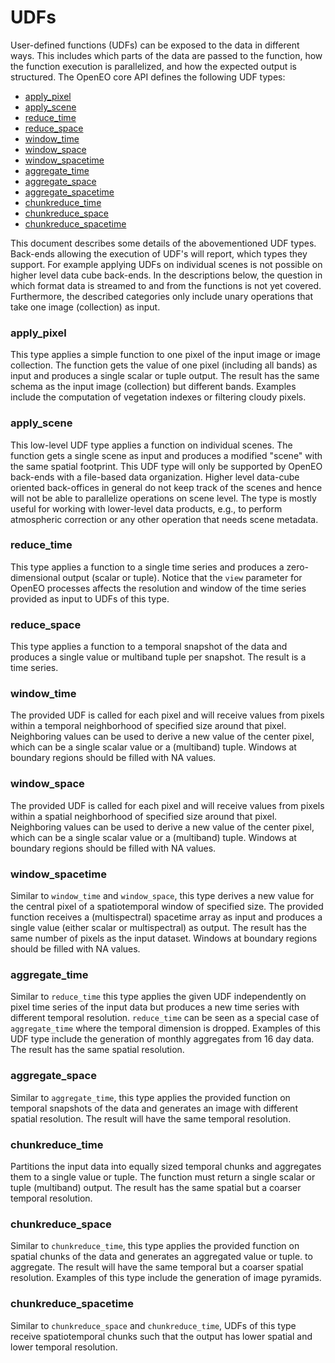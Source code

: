 # UDFs

User-defined functions (UDFs) can be exposed to the data in different ways. This includes which parts of the
data are passed to the function, how the function execution is parallelized, and how the expected output is structured. The OpenEO core API defines the following UDF types:

- [apply_pixel](#apply_pixel)
- [apply_scene](#apply_scene)
- [reduce_time](#reduce_time)
- [reduce_space](#reduce_space)
- [window_time](#window_time)
- [window_space](#window_space)
- [window_spacetime](#window_spacetime)
- [aggregate_time](#aggregate_time)
- [aggregate_space](#aggregate_space)
- [aggregate_spacetime](#aggregate_spacetime)
- [chunkreduce_time](#chunkreduce_time)
- [chunkreduce_space](#chunkreduce_space)
- [chunkreduce_spacetime](#chunkreduce_spacetime)


This document describes some details of the abovementioned UDF types. Back-ends allowing the execution of UDF's will report, which types they support. For example applying UDFs on individual scenes is not possible on higher level data cube back-ends. In the descriptions below, the question in which format data is streamed to and from the functions is not yet covered. Furthermore, the described categories only include unary operations that take one image (collection) as input.  


### apply_pixel
This type applies a simple function to one pixel of the input image or image collection. The function gets the value of one pixel (including all bands) as input and produces a single scalar or tuple output. The result has the same schema as the input image (collection) but different bands. Examples include the computation of vegetation indexes or filtering cloudy pixels. 

### apply_scene
This low-level UDF type applies a function on individual scenes.  The function gets a single scene as input and produces a modified "scene" with the same spatial footprint. This UDF type will only be supported by OpenEO back-ends with a file-based data organization. Higher level data-cube oriented back-offices in general do not keep track of the scenes and hence will not be able to parallelize operations on scene level. The type is mostly useful for working with lower-level data products, e.g., to perform atmospheric correction or any other operation that needs scene metadata. 

### reduce_time
This type applies a function to a single time series and produces a zero-dimensional output (scalar or tuple). Notice that the `view` parameter for OpenEO processes affects the resolution and window of the time series provided as input to UDFs of this type. 

### reduce_space
This type applies a function to a temporal snapshot of the data and produces a single value or multiband tuple per snapshot. The result is a time series. 

### window_time
The provided UDF is called for each pixel and will receive values from pixels within a temporal neighborhood of specified size around that pixel. Neighboring values can be used to derive a new value of the center pixel, which can be a single scalar value or a (multiband) tuple. Windows at boundary regions should be filled with NA values. 

### window_space
The provided UDF is called for each pixel and will receive values from pixels within a spatial neighborhood of specified size around that pixel. Neighboring values can be used to derive a new value of the center pixel, which can be a single scalar value or a (multiband) tuple. Windows at boundary regions should be filled with NA values. 

### window_spacetime
Similar to `window_time` and `window_space`, this type derives a new value for the central pixel of a spatiotemporal window of specified size. The provided function receives a (multispectral) spacetime array as input and produces a single value (either scalar or multispectral) as output. The result has the same number of pixels as the input dataset. Windows at boundary regions should be filled with NA values. 

### aggregate_time
Similar to `reduce_time` this type applies the given UDF independently on pixel time series of the input data but produces a new time series with different temporal resolution. `reduce_time` can be seen as a special case of `aggregate_time` where the temporal dimension is dropped.
Examples of this UDF type include the generation of monthly aggregates from 16 day data.  The result has the same spatial resolution.

### aggregate_space
Similar to `aggregate_time`, this type applies the provided function on temporal snapshots of the data and generates an image with different spatial resolution. The result will have the same temporal resolution.

### chunkreduce_time
Partitions the input data into equally sized temporal chunks and aggregates them to a single value or tuple. The function must return a single scalar or tuple (multiband) output. The result has the same spatial but a coarser temporal resolution.

### chunkreduce_space
Similar to `chunkreduce_time`, this type applies the provided function on spatial chunks of the data and generates an aggregated value or tuple. to aggregate. The result will have the same temporal but a coarser spatial resolution. Examples of this type include the generation of image pyramids.

### chunkreduce_spacetime
Similar to `chunkreduce_space` and `chunkreduce_time`, UDFs of this type receive spatiotemporal chunks such that the output has lower spatial and lower temporal resolution.
